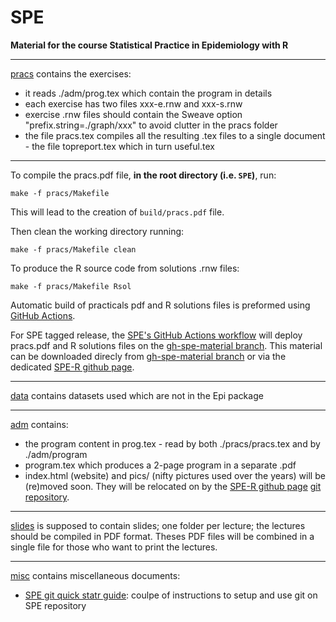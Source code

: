 SPE
================

**Material for the course Statistical Practice in Epidemiology with R**

-----

[pracs](https://github.com/SPE-R/SPE/tree/master/pracs) contains the exercises:

-   it reads ./adm/prog.tex which contain the program in details
-   each exercise has two files xxx-e.rnw and xxx-s.rnw
-   exercise .rnw files should contain the Sweave option "prefix.string=./graph/xxx" to avoid clutter in the pracs folder
-   the file pracs.tex compiles all the resulting .tex files to a single document - the file topreport.tex which in turn useful.tex

-----

To compile the pracs.pdf file, **in the root directory (i.e. `SPE`)**, run:

`make -f pracs/Makefile`

This will lead to the creation of `build/pracs.pdf` file.

Then clean the working directory running:

`make -f pracs/Makefile clean`

To produce the R source code from solutions .rnw files:

`make -f pracs/Makefile Rsol`

Automatic build of practicals pdf and R solutions files is preformed using [GitHub Actions](https://docs.github.com/fr/actions).

For SPE tagged release, the [SPE's GitHub Actions workflow](https://github.com/SPE-R/SPE/actions) will deploy pracs.pdf and R solutions files on the [gh-spe-material branch](https://github.com/SPE-R/SPE/tree/gh-spe-material). This material can be downloaded direcly from [gh-spe-material branch](https://github.com/SPE-R/SPE/tree/gh-spe-material) or via the dedicated [SPE-R github page](https://spe-r.github.io/).

-----

[data](https://github.com/SPE-R/SPE/tree/master/pracs/data) contains datasets used which are not in the Epi package

-----

[adm](https://github.com/SPE-R/SPE/tree/master/adm) contains:

-   the program content in prog.tex - read by both ./pracs/pracs.tex and by ./adm/program
-   program.tex which produces a 2-page program in a separate .pdf
-   index.html (website) and pics/ (nifty pictures used over the years) will be (re)moved soon. They will be relocated on by the [SPE-R github page](https://spe-r.github.io/) [git repository](https://github.com/SPE-R/SPE-R.github.io/tree/master).

-----

[slides](https://github.com/SPE-R/SPE/tree/master/slides) is supposed to contain slides; one folder per lecture; the lectures should be
compiled in PDF format. Theses PDF files will be combined in a single file for those who want to print the lectures.

-----

[misc](https://github.com/SPE-R/SPE/tree/master/misc) contains miscellaneous documents:

- [SPE git quick statr guide](https://github.com/SPE-R/SPE/tree/master/misc/SPE_git-quick_start.md): coulpe of instructions to setup and use git on SPE repository
